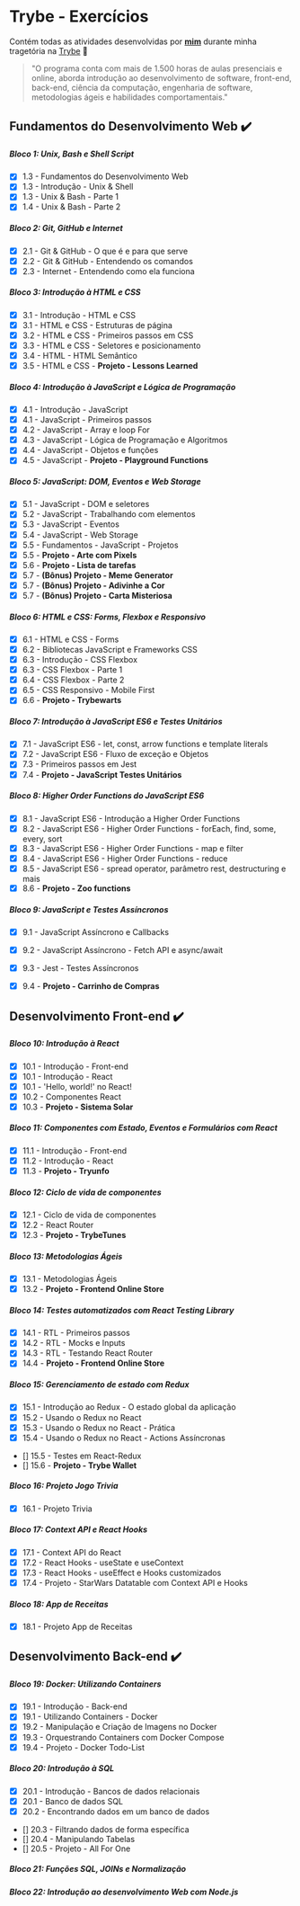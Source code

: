 # Trybe - Exercícios

Contém todas as atividades desenvolvidas por __[mim](https://www.linkedin.com/in/ramond-falc%C3%A3o-b528a1206/)__ durante minha tragetória na [Trybe](https://www.betrybe.com/) :rocket:

>"O programa conta com mais de 1.500 horas de aulas presenciais e online, aborda introdução ao desenvolvimento de software, front-end, back-end, ciência da computação, engenharia de software, metodologias ágeis e habilidades comportamentais."

## Fundamentos do Desenvolvimento Web :heavy_check_mark:

##### Bloco 1: Unix, Bash e Shell Script
- [x] 1.3 - Fundamentos do Desenvolvimento Web
- [x] 1.3 - Introdução - Unix & Shell
- [x] 1.3 - Unix & Bash - Parte 1
- [x] 1.4 - Unix & Bash - Parte 2

##### Bloco 2: Git, GitHub e Internet
- [x] 2.1 - Git & GitHub  - O que é e para que serve
- [x] 2.2 - Git & GitHub - Entendendo os comandos
- [x] 2.3 - Internet - Entendendo como ela funciona 

##### Bloco 3: Introdução à HTML e CSS
- [x] 3.1 - Introdução - HTML e CSS
- [x] 3.1 - HTML e CSS - Estruturas de página  
- [x] 3.2 - HTML e CSS - Primeiros passos em CSS
- [x] 3.3 - HTML e CSS - Seletores e posicionamento 
- [x] 3.4 - HTML  - HTML Semântico
- [x] 3.5 - HTML e CSS - <strong> Projeto - Lessons Learned</strong>

##### Bloco 4: Introdução à JavaScript e Lógica de Programação
- [x] 4.1 - Introdução - JavaScript
- [x] 4.1 - JavaScript - Primeiros passos  
- [x] 4.2 - JavaScript - Array e loop For
- [x] 4.3 - JavaScript - Lógica de Programação e Algoritmos 
- [x] 4.4 - JavaScript - Objetos e funções
- [x] 4.5 - JavaScript - <strong> Projeto - Playground Functions</strong>

##### Bloco 5: JavaScript: DOM, Eventos e Web Storage
- [x] 5.1 - JavaScript - DOM e seletores
- [x] 5.2 - JavaScript - Trabalhando com elementos  
- [x] 5.3 - JavaScript - Eventos
- [x] 5.4 - JavaScript - Web Storage 
- [x] 5.5 - Fundamentos - JavaScript - Projetos
- [x] 5.5 - <strong>Projeto - Arte com Pixels</strong>
- [x] 5.6 - <strong>Projeto - Lista de tarefas</strong>
- [x] 5.7 - <strong>(Bônus) Projeto - Meme Generator</strong>
- [x] 5.7 - <strong>(Bônus) Projeto - Adivinhe a Cor</strong>
- [x] 5.7 - <strong>(Bônus) Projeto - Carta Misteriosa</strong>

##### Bloco 6: HTML e CSS: Forms, Flexbox e Responsivo
- [x] 6.1 - HTML e CSS - Forms
- [x] 6.2 - Bibliotecas JavaScript e Frameworks CSS   
- [x] 6.3 - Introdução - CSS Flexbox
- [x] 6.3 - CSS Flexbox - Parte 1 
- [x] 6.4 - CSS Flexbox - Parte 2
- [x] 6.5 - CSS Responsivo - Mobile First
- [x] 6.6 - <strong>Projeto - Trybewarts</strong>

##### Bloco 7: Introdução à JavaScript ES6 e Testes Unitários
- [x] 7.1 - JavaScript ES6 - let, const, arrow functions e template literals
- [x] 7.2 - JavaScript ES6 - Fluxo de exceção e Objetos
- [x] 7.3 - Primeiros passos em Jest
- [x] 7.4 - <strong>Projeto - JavaScript Testes Unitários</strong>

##### Bloco 8: Higher Order Functions do JavaScript ES6
- [x] 8.1 - JavaScript ES6 - Introdução a Higher Order Functions
- [x] 8.2 - JavaScript ES6 - Higher Order Functions - forEach, find, some, every, sort
- [x] 8.3 - JavaScript ES6 - Higher Order Functions - map e filter
- [x] 8.4 - JavaScript ES6 - Higher Order Functions - reduce
- [x] 8.5 - JavaScript ES6 - spread operator, parâmetro rest, destructuring e mais
- [x] 8.6 - <strong>Projeto - Zoo functions</strong>

##### Bloco 9: JavaScript e Testes Assíncronos
- [x] 9.1 - JavaScript Assíncrono e Callbacks
- [x] 9.2 - JavaScript Assíncrono - Fetch API e async/await
- [x] 9.3 - Jest - Testes Assíncronos
- [x] 9.4 - <strong>Projeto - Carrinho de Compras</strong>


## Desenvolvimento Front-end :heavy_check_mark:

##### Bloco 10: Introdução à React
- [x] 10.1 - Introdução - Front-end
- [x] 10.1 - Introdução - React
- [x] 10.1 - 'Hello, world!' no React!
- [x] 10.2 - Componentes React
- [x] 10.3 - <strong>Projeto - Sistema Solar</strong>

##### Bloco 11: Componentes com Estado, Eventos e Formulários com React
- [x] 11.1 - Introdução - Front-end
- [x] 11.2 - Introdução - React
- [x] 11.3 - <strong>Projeto - Tryunfo</strong>

##### Bloco 12: Ciclo de vida de componentes
- [x] 12.1 - Ciclo de vida de componentes   
- [x] 12.2 - React Router
- [x] 12.3 - <strong>Projeto - TrybeTunes</strong>

##### Bloco 13: Metodologias Ágeis
- [x] 13.1 - Metodologias Ágeis 
- [x] 13.2 - <strong>Projeto - Frontend Online Store</strong>

##### Bloco 14: Testes automatizados com React Testing Library
- [x] 14.1 - RTL - Primeiros passos
- [x] 14.2 - RTL - Mocks e Inputs 
- [x] 14.3 - RTL - Testando React Router
- [x] 14.4 - <strong>Projeto - Frontend Online Store</strong>

##### Bloco 15: Gerenciamento de estado com Redux
- [x] 15.1 - Introdução ao Redux - O estado global da aplicação
- [x] 15.2 - Usando o Redux no React
- [x] 15.3 - Usando o Redux no React - Prática
- [x] 15.4 - Usando o Redux no React - Actions Assíncronas
- [] 15.5 - Testes em React-Redux
- [] 15.6 -  <strong>Projeto - Trybe Wallet</strong>

##### Bloco 16: Projeto Jogo Trivia
- [x] 16.1 - Projeto Trivia

##### Bloco 17: Context API e React Hooks
- [x] 17.1 - Context API do React
- [x] 17.2 - React Hooks - useState e useContext
- [x] 17.3 - React Hooks - useEffect e Hooks customizados
- [x] 17.4 - Projeto - StarWars Datatable com Context API e Hooks 

##### Bloco 18: App de Receitas
- [x] 18.1 - Projeto App de Receitas


## Desenvolvimento Back-end :heavy_check_mark:


##### Bloco 19: Docker: Utilizando Containers
- [x] 19.1 - Introdução - Back-end
- [x] 19.1 - Utilizando Containers - Docker
- [x] 19.2 - Manipulação e Criação de Imagens no Docker
- [x] 19.3 - Orquestrando Containers com Docker Compose
- [x] 19.4 - Projeto - Docker Todo-List

##### Bloco 20: Introdução à SQL
- [x] 20.1 - Introdução - Bancos de dados relacionais
- [x] 20.1 - Banco de dados SQL
- [x] 20.2 - Encontrando dados em um banco de dados
- [] 20.3 - Filtrando dados de forma específica
- [] 20.4 - Manipulando Tabelas
- [] 20.5 - Projeto - All For One


##### Bloco 21: Funções SQL, JOINs e Normalização


##### Bloco 22: Introdução ao desenvolvimento Web com Node.js



